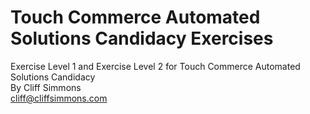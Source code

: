 # Touch Commerce Automated Solutions Candidacy Exercises
Exercise Level 1 and Exercise Level 2 for Touch Commerce Automated Solutions Candidacy<br/>
By Cliff Simmons<br/>
cliff@cliffsimmons.com

